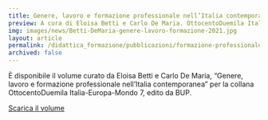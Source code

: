 ```yaml
---
title: Genere, lavoro e formazione professionale nell’Italia contemporanea
preview: A cura di Eloisa Betti e Carlo De Maria. OttocentoDuemila Italia-Europa-Mondo 7
img: images/news/Betti-DeMaria-genere-lavoro-formazione-2021.jpg
layout: article
permalink: /didattica_formazione/pubblicazioni/formazione-professionale
archived: false
---
```


È disponibile il volume curato da Eloisa Betti e Carlo De Maria, “Genere, lavoro e formazione professionale nell’Italia contemporanea” per la collana OttocentoDuemila Italia-Europa-Mondo 7, edito da BUP.

[Scarica il volume](../../images/news/Betti-DeMaria-genere-lavoro-formazione-2021.pdf)
